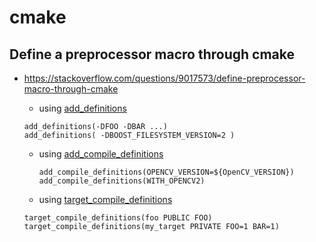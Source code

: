 # cmake

## Define a preprocessor macro through cmake

- https://stackoverflow.com/questions/9017573/define-preprocessor-macro-through-cmake
  - using [add_definitions](https://cmake.org/cmake/help/latest/command/add_definitions.html)
  ```
  add_definitions(-DFOO -DBAR ...)
  add_definitions( -DBOOST_FILESYSTEM_VERSION=2 )
  ```

  - using [add_compile_definitions](https://cmake.org/cmake/help/latest/command/add_compile_definitions.html)
    ```
    add_compile_definitions(OPENCV_VERSION=${OpenCV_VERSION})
    add_compile_definitions(WITH_OPENCV2)
    ```

  - using [target_compile_definitions](https://cmake.org/cmake/help/latest/command/target_compile_definitions.html)
  ```
  target_compile_definitions(foo PUBLIC FOO)
  target_compile_definitions(my_target PRIVATE FOO=1 BAR=1)
  ```